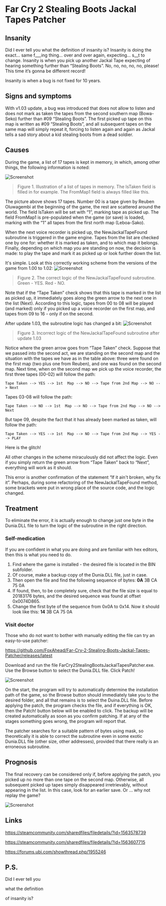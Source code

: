 # Far Cry 2 Stealing Boots Jackal Tapes Patcher
## Insanity
Did I ever tell you what the definition of insanity is? Insanity is doing the exact… same f___ing thing… over and over again, expecting… s__t to change. Insanity is when you pick up another Jackal Tape expecting of hearing something further than “Stealing Boots”. No, no, no, no, no, please! This time it’s gonna be different record!

Insanity is when a bug is not fixed for 10 years.
## Signs and symptoms
With v1.03 update, a bug was introduced that does not allow to listen and does not mark as taken the tapes from the second southern map (Bowa-Seko) further than #09 “Stealing Boots”. The first picked up tape on this map is written as #09 “Stealing Boots”, and all subsequent tapes on the same map will simply repeat it, forcing to listen again and again as Jackal tells a sad story about a kid stealing boots from a dead soldier.
## Causes
During the game, a list of 17 tapes is kept in memory, in which, among other things, the following information is noted:
 
![Screenshot](Screenshots/TapesTable.png?raw=true)
>Figure 1. Illustration of a list of tapes in memory. The IsTaken field is filled in for example. The FromMap1 field is always filled like this.

The picture above shows 17 tapes. Number 00 is a tape given by Reuben Oluwagembi at the beginning of the game, the rest are scattered around the world. The field IsTaken will be set with “1”, marking tape as picked up. The field FromMap1 is pre-populated when the game (or save) is loaded, marking with the “1” all tapes from the first north map (Leboa-Sako).

When the next voice recorder is picked up, the NewJackalTapeFound subroutine is triggered in the game engine. Tapes from the list are checked one by one for: whether it is marked as taken, and to which map it belongs. Finally, depending on which map you are standing on now, the decision is made: to play the tape and mark it as picked up or look further down the list.

It's simple. Look at this correctly working scheme from the versions of the game from 1.00 to 1.02: 
![Screenshot](Screenshots/Logic100.png?raw=true)
>Figure 2. The correct logic of the NewJackalTapeFound subroutine. Green - YES. Red - NO.

Note that if the “Tape Taken” check shows that this tape is marked in the list as picked up, it immediately goes along the green arrow to the next one in the list (Next). According to this logic, tapes from 00 to 08 will be played (and marked) only if you picked up a voice recorder on the first map, and tapes from 09 to 16 - only if on the second.

After update 1.03, the subroutine logic has changed a bit:
![Screenshot](Screenshots/Logic103.png?raw=true)
>Figure 3. Incorrect logic of the NewJackalTapeFound subroutine after update 1.03

Notice where the green arrow goes from “Tape Taken” check. Suppose that we passed into the second act, we are standing on the second map and the situation with the tapes we have as in the table above: three were found on the first map (two plus one from Reuben), and one was found on the second map. Next time, when on the second map we pick up the voice recorder, the first three tapes (00-02) will follow the path:

    Tape Taken --> YES --> 1st  Map --> NO --> Tape from 2nd Map --> NO --> Next
Tapes 03-08 will follow the path:

    Tape Taken --> NO --> 1st  Map --> NO --> Tape from 2nd Map --> NO --> Next
But tape 09, despite the fact that it has already been marked as taken, will follow the path:

    Tape Taken --> YES --> 1st  Map --> NO --> Tape from 2nd Map --> YES --> PLAY

Here is the glitch!

All other changes in the scheme miraculously did not affect the logic. Even if you simply return the green arrow from “Tape Taken” back to “Next”, everything will work as it should.

This error is another confirmation of the statement “If it ain't broken, why fix it”. Perhaps, during some refactoring of the NewJackalTapeFound method, some brackets were put in wrong place of the source code, and the logic changed.
## Treatment
To eliminate the error, it is actually enough to change just one byte in the Dunia.DLL file to turn the logic of the subroutine in the right direction.
### Self-medication
If you are confident in what you are doing and are familiar with hex editors, then this is what you need to do.
1.	Find where the game is installed - the desired file is located in the BIN subfolder.
2.	Of course, make a backup copy of the Dunia.DLL file, just in case.
3.	Then open the file and find the following sequence of bytes:
**0A** 3B CA 75 0A
4.	If found, then, to be completely sure, check that the file size is equal to 20183176 bytes, and the desired sequence was found at offset 0x0074D865.
5.	Change the first byte of the sequence from 0x0A to 0x14. Now it should look like this:
**14** 3B CA 75 0A
### Visit doctor
Those who do not want to bother with manually editing the file can try an easy-to-use patcher:

https://github.com/FoxAhead/Far-Cry-2-Stealing-Boots-Jackal-Tapes-Patcher/releases/latest

Download and run the file FarCry2StealingBootsJackalTapesPatcher.exe. Use the Browse button to select the Dunia.DLL file. Click Patch!

![Screenshot](Screenshots/Patcher.png?raw=true)

On the start, the program will try to automatically determine the installation path of the game, so the Browse button should immediately take you to the desired folder, and all that remains is to select the Duina.DLL file. Before applying the patch, the program checks the file, and if everything is OK, then the Patch! button below will be enabled to click. The backup will be created automatically as soon as you confirm patching. If at any of the stages something goes wrong, the program will report that.

The patcher searches for a suitable pattern of bytes using mask, so theoretically it is able to correct the subroutine even in some exotic Dunia.DLL file (other size, other addresses), provided that there really is an erroneous subroutine.
## Prognosis
The final recovery can be considered only if, before applying the patch, you picked up no more than one tape on the second map. Otherwise, all subsequent picked up tapes simply disappeared irretrievably, without appearing in the list. In this case, look for an earlier save. Or ... why not replay the game?

![Screenshot](Screenshots/InGameGlutenFreeTape.jpg?raw=true)

## Links

https://steamcommunity.com/sharedfiles/filedetails/?id=1563578739

https://steamcommunity.com/sharedfiles/filedetails/?id=1563607715

https://forums.ubi.com/showthread.php/1955246

## P.S.
Did I ever tell you 

what the definition

of insanity is?

